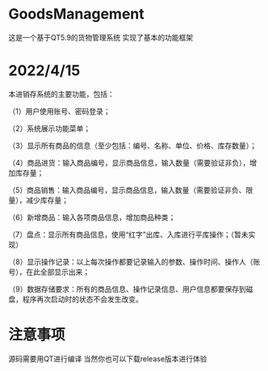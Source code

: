 # GoodsManagement
这是一个基于QT5.9的货物管理系统 实现了基本的功能框架

# 2022/4/15
本进销存系统的主要功能，包括：

（1）用户使用账号、密码登录；

（2）系统展示功能菜单；

（3）显示所有商品的信息（至少包括：编号、名称、单位、价格、库存数量）；

（4）商品进货：输入商品编号，显示商品信息，输入数量（需要验证非负），增加库存量；

（5）商品销售：输入商品编号，显示商品信息，输入数量（需要验证非负、限量），减少库存量；

（6）新增商品：输入各项商品信息，增加商品种类；

（7）盘点：显示所有商品信息，使用“红字”出库、入库进行平库操作；（暂未实现）

（8）显示操作记录：以上每次操作都要记录输入的参数、操作时间、操作人（账号），在此全部显示出来；

（9）数据存储要求：所有的商品信息、操作记录信息、用户信息都要保存到磁盘，程序再次启动时的状态不会发生改变。


# 注意事项
源码需要用QT进行编译
当然你也可以下载release版本进行体验
